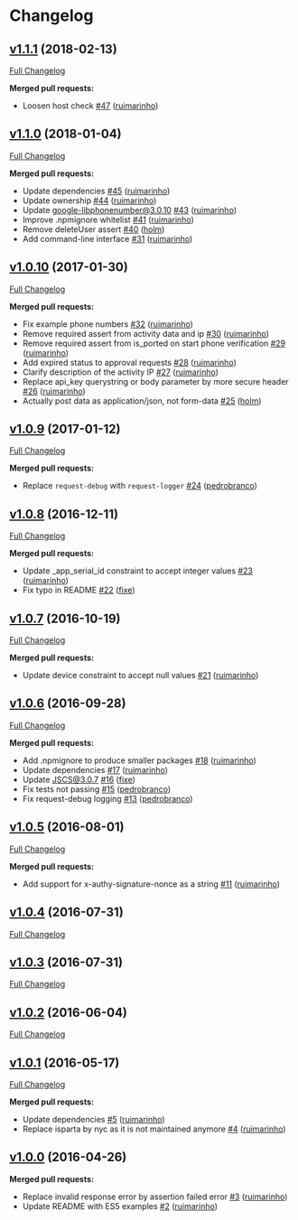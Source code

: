 # Changelog

## [v1.1.1](https://github.com/ruimarinho/authy-client/tree/v1.1.1) (2018-02-13)
[Full Changelog](https://github.com/ruimarinho/authy-client/compare/v1.1.0...v1.1.1)

**Merged pull requests:**

- Loosen host check [\#47](https://github.com/ruimarinho/authy-client/pull/47) ([ruimarinho](https://github.com/ruimarinho))

## [v1.1.0](https://github.com/ruimarinho/authy-client/tree/v1.1.0) (2018-01-04)
[Full Changelog](https://github.com/ruimarinho/authy-client/compare/v1.0.10...v1.1.0)

**Merged pull requests:**

- Update dependencies [\#45](https://github.com/ruimarinho/authy-client/pull/45) ([ruimarinho](https://github.com/ruimarinho))
- Update ownership [\#44](https://github.com/ruimarinho/authy-client/pull/44) ([ruimarinho](https://github.com/ruimarinho))
- Update google-libphonenumber@3.0.10 [\#43](https://github.com/ruimarinho/authy-client/pull/43) ([ruimarinho](https://github.com/ruimarinho))
- Improve .npmignore whitelist [\#41](https://github.com/ruimarinho/authy-client/pull/41) ([ruimarinho](https://github.com/ruimarinho))
- Remove deleteUser assert [\#40](https://github.com/ruimarinho/authy-client/pull/40) ([holm](https://github.com/holm))
- Add command-line interface [\#31](https://github.com/ruimarinho/authy-client/pull/31) ([ruimarinho](https://github.com/ruimarinho))

## [v1.0.10](https://github.com/ruimarinho/authy-client/tree/v1.0.10) (2017-01-30)
[Full Changelog](https://github.com/ruimarinho/authy-client/compare/v1.0.9...v1.0.10)

**Merged pull requests:**

- Fix example phone numbers [\#32](https://github.com/ruimarinho/authy-client/pull/32) ([ruimarinho](https://github.com/ruimarinho))
- Remove required assert from activity data and ip [\#30](https://github.com/ruimarinho/authy-client/pull/30) ([ruimarinho](https://github.com/ruimarinho))
- Remove required assert from is\_ported on start phone verification [\#29](https://github.com/ruimarinho/authy-client/pull/29) ([ruimarinho](https://github.com/ruimarinho))
- Add expired status to approval requests [\#28](https://github.com/ruimarinho/authy-client/pull/28) ([ruimarinho](https://github.com/ruimarinho))
- Clarify description of the activity IP [\#27](https://github.com/ruimarinho/authy-client/pull/27) ([ruimarinho](https://github.com/ruimarinho))
- Replace api\_key querystring or body parameter by more secure header [\#26](https://github.com/ruimarinho/authy-client/pull/26) ([ruimarinho](https://github.com/ruimarinho))
- Actually post data as application/json, not form-data [\#25](https://github.com/ruimarinho/authy-client/pull/25) ([holm](https://github.com/holm))

## [v1.0.9](https://github.com/ruimarinho/authy-client/tree/v1.0.9) (2017-01-12)
[Full Changelog](https://github.com/ruimarinho/authy-client/compare/v1.0.8...v1.0.9)

**Merged pull requests:**

- Replace `request-debug` with `request-logger` [\#24](https://github.com/ruimarinho/authy-client/pull/24) ([pedrobranco](https://github.com/pedrobranco))

## [v1.0.8](https://github.com/ruimarinho/authy-client/tree/v1.0.8) (2016-12-11)
[Full Changelog](https://github.com/ruimarinho/authy-client/compare/v1.0.7...v1.0.8)

**Merged pull requests:**

- Update \_app\_serial\_id constraint to accept integer values [\#23](https://github.com/ruimarinho/authy-client/pull/23) ([ruimarinho](https://github.com/ruimarinho))
- Fix typo in README [\#22](https://github.com/ruimarinho/authy-client/pull/22) ([fixe](https://github.com/fixe))

## [v1.0.7](https://github.com/ruimarinho/authy-client/tree/v1.0.7) (2016-10-19)
[Full Changelog](https://github.com/ruimarinho/authy-client/compare/v1.0.6...v1.0.7)

**Merged pull requests:**

- Update device constraint to accept null values [\#21](https://github.com/ruimarinho/authy-client/pull/21) ([ruimarinho](https://github.com/ruimarinho))

## [v1.0.6](https://github.com/ruimarinho/authy-client/tree/v1.0.6) (2016-09-28)
[Full Changelog](https://github.com/ruimarinho/authy-client/compare/v1.0.5...v1.0.6)

**Merged pull requests:**

- Add .npmignore to produce smaller packages [\#18](https://github.com/ruimarinho/authy-client/pull/18) ([ruimarinho](https://github.com/ruimarinho))
- Update dependencies [\#17](https://github.com/ruimarinho/authy-client/pull/17) ([ruimarinho](https://github.com/ruimarinho))
- Update JSCS@3.0.7 [\#16](https://github.com/ruimarinho/authy-client/pull/16) ([fixe](https://github.com/fixe))
- Fix tests not passing [\#15](https://github.com/ruimarinho/authy-client/pull/15) ([pedrobranco](https://github.com/pedrobranco))
- Fix request-debug logging [\#13](https://github.com/ruimarinho/authy-client/pull/13) ([pedrobranco](https://github.com/pedrobranco))

## [v1.0.5](https://github.com/ruimarinho/authy-client/tree/v1.0.5) (2016-08-01)
[Full Changelog](https://github.com/ruimarinho/authy-client/compare/v1.0.4...v1.0.5)

**Merged pull requests:**

- Add support for x-authy-signature-nonce as a string [\#11](https://github.com/ruimarinho/authy-client/pull/11) ([ruimarinho](https://github.com/ruimarinho))

## [v1.0.4](https://github.com/ruimarinho/authy-client/tree/v1.0.4) (2016-07-31)
[Full Changelog](https://github.com/ruimarinho/authy-client/compare/v1.0.3...v1.0.4)

## [v1.0.3](https://github.com/ruimarinho/authy-client/tree/v1.0.3) (2016-07-31)
[Full Changelog](https://github.com/ruimarinho/authy-client/compare/v1.0.2...v1.0.3)

## [v1.0.2](https://github.com/ruimarinho/authy-client/tree/v1.0.2) (2016-06-04)
[Full Changelog](https://github.com/ruimarinho/authy-client/compare/v1.0.1...v1.0.2)

## [v1.0.1](https://github.com/ruimarinho/authy-client/tree/v1.0.1) (2016-05-17)
[Full Changelog](https://github.com/ruimarinho/authy-client/compare/v1.0.0...v1.0.1)

**Merged pull requests:**

- Update dependencies [\#5](https://github.com/ruimarinho/authy-client/pull/5) ([ruimarinho](https://github.com/ruimarinho))
- Replace isparta by nyc as it is not maintained anymore [\#4](https://github.com/ruimarinho/authy-client/pull/4) ([ruimarinho](https://github.com/ruimarinho))

## [v1.0.0](https://github.com/ruimarinho/authy-client/tree/v1.0.0) (2016-04-26)
**Merged pull requests:**

- Replace invalid response error by assertion failed error [\#3](https://github.com/ruimarinho/authy-client/pull/3) ([ruimarinho](https://github.com/ruimarinho))
- Update README with ES5 examples [\#2](https://github.com/ruimarinho/authy-client/pull/2) ([ruimarinho](https://github.com/ruimarinho))
